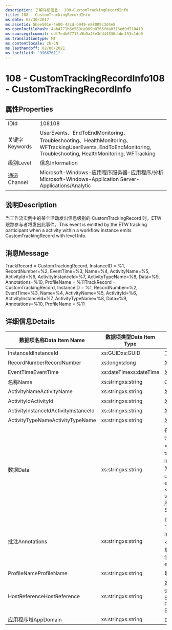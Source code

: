 ```yaml
---
description: 了解详细信息： 108-CustomTrackingRecordInfo
title: 108 - CustomTrackingRecordInfo
ms.date: 03/30/2017
ms.assetid: 5bee501e-4e00-42cd-b949-e88009c3d4e8
ms.openlocfilehash: 4ab4771b6e569ce089b8765fda0316ed9d710410
ms.sourcegitcommit: ddf7edb67715a5b9a45e3dd44536dabc153c1de0
ms.translationtype: MT
ms.contentlocale: zh-CN
ms.lasthandoff: 02/06/2021
ms.locfileid: "99667611"
---
```

# <a name="108---customtrackingrecordinfo"></a><span data-ttu-id="e8935-103">108 - CustomTrackingRecordInfo</span><span class="sxs-lookup"><span data-stu-id="e8935-103">108 - CustomTrackingRecordInfo</span></span>

## <a name="properties"></a><span data-ttu-id="e8935-104">属性</span><span class="sxs-lookup"><span data-stu-id="e8935-104">Properties</span></span>  
  
|||  
|-|-|  
|<span data-ttu-id="e8935-105">ID</span><span class="sxs-lookup"><span data-stu-id="e8935-105">Id</span></span>|<span data-ttu-id="e8935-106">108</span><span class="sxs-lookup"><span data-stu-id="e8935-106">108</span></span>|  
|<span data-ttu-id="e8935-107">关键字</span><span class="sxs-lookup"><span data-stu-id="e8935-107">Keywords</span></span>|<span data-ttu-id="e8935-108">UserEvents、EndToEndMonitoring、Troubleshooting、HealthMonitoring、WFTracking</span><span class="sxs-lookup"><span data-stu-id="e8935-108">UserEvents, EndToEndMonitoring, Troubleshooting, HealthMonitoring, WFTracking</span></span>|  
|<span data-ttu-id="e8935-109">级别</span><span class="sxs-lookup"><span data-stu-id="e8935-109">Level</span></span>|<span data-ttu-id="e8935-110">信息</span><span class="sxs-lookup"><span data-stu-id="e8935-110">Information</span></span>|  
|<span data-ttu-id="e8935-111">通道</span><span class="sxs-lookup"><span data-stu-id="e8935-111">Channel</span></span>|<span data-ttu-id="e8935-112">Microsoft-Windows-应用程序服务器-应用程序/分析</span><span class="sxs-lookup"><span data-stu-id="e8935-112">Microsoft-Windows-Application Server-Applications/Analytic</span></span>|  
  
## <a name="description"></a><span data-ttu-id="e8935-113">说明</span><span class="sxs-lookup"><span data-stu-id="e8935-113">Description</span></span>  

 <span data-ttu-id="e8935-114">当工作流实例中的某个活动发出信息级别的 CustomTrackingRecord 时，ETW 跟踪参与者将发出此事件。</span><span class="sxs-lookup"><span data-stu-id="e8935-114">This event is emitted by the ETW tracking participant when a activity within a workflow instance emits CustomTrackingRecord with level Info.</span></span>  
  
## <a name="message"></a><span data-ttu-id="e8935-115">消息</span><span class="sxs-lookup"><span data-stu-id="e8935-115">Message</span></span>  

 <span data-ttu-id="e8935-116">TrackRecord = CustomTrackingRecord, InstanceID = %1, RecordNumber=%2, EventTime=%3, Name=%4, ActivityName=%5, ActivityId=%6, ActivityInstanceId=%7, ActivityTypeName=%8, Data=%9, Annotations=%10, ProfileName = %11</span><span class="sxs-lookup"><span data-stu-id="e8935-116">TrackRecord = CustomTrackingRecord, InstanceID = %1, RecordNumber=%2, EventTime=%3,  Name=%4, ActivityName=%5, ActivityId=%6, ActivityInstanceId=%7, ActivityTypeName=%8, Data=%9, Annotations=%10, ProfileName = %11</span></span>  
  
## <a name="details"></a><span data-ttu-id="e8935-117">详细信息</span><span class="sxs-lookup"><span data-stu-id="e8935-117">Details</span></span>  
  
|<span data-ttu-id="e8935-118">数据项名称</span><span class="sxs-lookup"><span data-stu-id="e8935-118">Data Item Name</span></span>|<span data-ttu-id="e8935-119">数据项类型</span><span class="sxs-lookup"><span data-stu-id="e8935-119">Data Item Type</span></span>|<span data-ttu-id="e8935-120">说明</span><span class="sxs-lookup"><span data-stu-id="e8935-120">Description</span></span>|  
|--------------------|--------------------|-----------------|  
|<span data-ttu-id="e8935-121">InstanceId</span><span class="sxs-lookup"><span data-stu-id="e8935-121">InstanceId</span></span>|<span data-ttu-id="e8935-122">xs:GUID</span><span class="sxs-lookup"><span data-stu-id="e8935-122">xs:GUID</span></span>|<span data-ttu-id="e8935-123">工作流的实例 ID</span><span class="sxs-lookup"><span data-stu-id="e8935-123">The instance id for the workflow</span></span>|  
|<span data-ttu-id="e8935-124">RecordNumber</span><span class="sxs-lookup"><span data-stu-id="e8935-124">RecordNumber</span></span>|<span data-ttu-id="e8935-125">xs:long</span><span class="sxs-lookup"><span data-stu-id="e8935-125">xs:long</span></span>|<span data-ttu-id="e8935-126">发出的记录的序列号</span><span class="sxs-lookup"><span data-stu-id="e8935-126">The sequence number of the emitted record</span></span>|  
|<span data-ttu-id="e8935-127">EventTime</span><span class="sxs-lookup"><span data-stu-id="e8935-127">EventTime</span></span>|<span data-ttu-id="e8935-128">xs:dateTime</span><span class="sxs-lookup"><span data-stu-id="e8935-128">xs:dateTime</span></span>|<span data-ttu-id="e8935-129">发出该事件时的 UTC 时间</span><span class="sxs-lookup"><span data-stu-id="e8935-129">The time in UTC when the event was emitted</span></span>|  
|<span data-ttu-id="e8935-130">名称</span><span class="sxs-lookup"><span data-stu-id="e8935-130">Name</span></span>|<span data-ttu-id="e8935-131">xs:string</span><span class="sxs-lookup"><span data-stu-id="e8935-131">xs:string</span></span>|<span data-ttu-id="e8935-132">CustomTrackingRecord 的名称</span><span class="sxs-lookup"><span data-stu-id="e8935-132">The name of the CustomTrackingRecord</span></span>|  
|<span data-ttu-id="e8935-133">ActivityName</span><span class="sxs-lookup"><span data-stu-id="e8935-133">ActivityName</span></span>|<span data-ttu-id="e8935-134">xs:string</span><span class="sxs-lookup"><span data-stu-id="e8935-134">xs:string</span></span>|<span data-ttu-id="e8935-135">发出 CustomTrackingRecord 的活动的名称</span><span class="sxs-lookup"><span data-stu-id="e8935-135">The name of the activity that emitted the CustomTrackingRecord</span></span>|  
|<span data-ttu-id="e8935-136">ActivityId</span><span class="sxs-lookup"><span data-stu-id="e8935-136">ActivityId</span></span>|<span data-ttu-id="e8935-137">xs:string</span><span class="sxs-lookup"><span data-stu-id="e8935-137">xs:string</span></span>|<span data-ttu-id="e8935-138">发出 CustomTrackingRecord 的活动的 ID</span><span class="sxs-lookup"><span data-stu-id="e8935-138">The id of the activity that emitted the CustomTrackingRecord</span></span>|  
|<span data-ttu-id="e8935-139">ActivityInstanceId</span><span class="sxs-lookup"><span data-stu-id="e8935-139">ActivityInstanceId</span></span>|<span data-ttu-id="e8935-140">xs:string</span><span class="sxs-lookup"><span data-stu-id="e8935-140">xs:string</span></span>|<span data-ttu-id="e8935-141">发出 CustomTrackingRecord 的活动的实例 ID</span><span class="sxs-lookup"><span data-stu-id="e8935-141">The instance id of the activity that emitted the CustomTrackingRecord</span></span>|  
|<span data-ttu-id="e8935-142">ActivityTypeName</span><span class="sxs-lookup"><span data-stu-id="e8935-142">ActivityTypeName</span></span>|<span data-ttu-id="e8935-143">xs:string</span><span class="sxs-lookup"><span data-stu-id="e8935-143">xs:string</span></span>|<span data-ttu-id="e8935-144">发出 CustomTrackingRecord 的活动的名称</span><span class="sxs-lookup"><span data-stu-id="e8935-144">The name of the activity that emitted the CustomTrackingRecord</span></span>|  
|<span data-ttu-id="e8935-145">数据</span><span class="sxs-lookup"><span data-stu-id="e8935-145">Data</span></span>|<span data-ttu-id="e8935-146">xs:string</span><span class="sxs-lookup"><span data-stu-id="e8935-146">xs:string</span></span>|<span data-ttu-id="e8935-147">在此事件中跟踪的数据。</span><span class="sxs-lookup"><span data-stu-id="e8935-147">The data that was tracked with this event.</span></span>  <span data-ttu-id="e8935-148">值存储在 xml 元素中，格式为 \<items> \< item  name = "dataName" type="System.String"> dataValue \</item> \</items> 。</span><span class="sxs-lookup"><span data-stu-id="e8935-148">The values are stored in an xml element in the format \<items>\< item  name = "dataName" type="System.String">dataValue\</item>\</items>.</span></span>  <span data-ttu-id="e8935-149">如果未跟踪任何数据，则该字符串包含 \<items/> 。</span><span class="sxs-lookup"><span data-stu-id="e8935-149">If no data was tracked then the string contains \<items/>.</span></span> <span data-ttu-id="e8935-150">ETW 事件大小受到 ETW 缓冲区大小或 ETW 事件最大负载的限制。</span><span class="sxs-lookup"><span data-stu-id="e8935-150">The ETW event size is limited by the ETW buffer size or the max payload for an ETW event.</span></span> <span data-ttu-id="e8935-151">如果事件的大小超出 ETW 限制，则通过删除批注并将数据值替换为 ... 来截断事件。 \<items> \</items> 以下类型作为其值存储，由 ToString ( # A1; 返回string、char、bool、int、short、long、uint、ushort、ulong、System.web、float、double、system.exception、system.exception、system.object。</span><span class="sxs-lookup"><span data-stu-id="e8935-151">If the size of the event exceeds the ETW limits, then the event is truncated by dropping the annotations and replacing the data value with \<items>...\</items>.  The following types are stored as their value as returned by ToString(); string,char,bool,int,short,long,uint,ushort,ulong,System.Single,float,double,System.Guid,System.DateTimeOffset,System.DateTime.</span></span>  <span data-ttu-id="e8935-152">所有其他类型使用 System.Runtime.Serialization.NetDataContractSerializer 进行序列化。</span><span class="sxs-lookup"><span data-stu-id="e8935-152">All other types are serialized using System.Runtime.Serialization.NetDataContractSerializer.</span></span>|  
|<span data-ttu-id="e8935-153">批注</span><span class="sxs-lookup"><span data-stu-id="e8935-153">Annotations</span></span>|<span data-ttu-id="e8935-154">xs:string</span><span class="sxs-lookup"><span data-stu-id="e8935-154">xs:string</span></span>|<span data-ttu-id="e8935-155">已添加到此事件中的批注。</span><span class="sxs-lookup"><span data-stu-id="e8935-155">The annotations that were added to this event.</span></span>  <span data-ttu-id="e8935-156">值存储在 xml 元素中，格式为 \<items> \< item  name = "annotationName" type="System.String"> a \</item> \</items> 。</span><span class="sxs-lookup"><span data-stu-id="e8935-156">The values are stored in an xml element in the format \<items>\< item  name = "annotationName" type="System.String">annotationValue\</item>\</items>.</span></span>  <span data-ttu-id="e8935-157">如果未指定任何批注，则该字符串包含 \<items/> 。</span><span class="sxs-lookup"><span data-stu-id="e8935-157">If no annotations are specified then the string contains \<items/>.</span></span> <span data-ttu-id="e8935-158">ETW 事件大小受到 ETW 缓冲区大小或 ETW 事件最大负载的限制。</span><span class="sxs-lookup"><span data-stu-id="e8935-158">The ETW event size is limited by the ETW buffer size or the max payload for an ETW event.</span></span> <span data-ttu-id="e8935-159">如果事件的大小超过 ETW 限制，则通过删除批注并将批注值替换为 ... 来截断事件。 \<items> \</items></span><span class="sxs-lookup"><span data-stu-id="e8935-159">If the size of the event exceeds the ETW limits, then the event is truncated by dropping the annotations and replacing the annotation value with \<items>...\</items>.</span></span>|  
|<span data-ttu-id="e8935-160">ProfileName</span><span class="sxs-lookup"><span data-stu-id="e8935-160">ProfileName</span></span>|<span data-ttu-id="e8935-161">xs:string</span><span class="sxs-lookup"><span data-stu-id="e8935-161">xs:string</span></span>|<span data-ttu-id="e8935-162">导致发出此事件的跟踪配置文件的名称</span><span class="sxs-lookup"><span data-stu-id="e8935-162">The name or the tracking profile that resulted in this event being emitted</span></span>|  
|<span data-ttu-id="e8935-163">HostReference</span><span class="sxs-lookup"><span data-stu-id="e8935-163">HostReference</span></span>|<span data-ttu-id="e8935-164">xs:string</span><span class="sxs-lookup"><span data-stu-id="e8935-164">xs:string</span></span>|<span data-ttu-id="e8935-165">对于 Web 承载的服务，此字段唯一标识 Web 层次结构中的服务。</span><span class="sxs-lookup"><span data-stu-id="e8935-165">For web hosted services, this field uniquely identifies the service in the web hierarchy.</span></span>  <span data-ttu-id="e8935-166">其格式定义为 "网站名称应用程序虚拟路径&#124;服务虚拟路径&#124;ServiceName" 示例： "Default Web Site//Calculatorapplication&#124;/CalculatorService.svc&#124;CalculatorService"</span><span class="sxs-lookup"><span data-stu-id="e8935-166">Its format is defined as 'Web Site Name Application Virtual Path&#124;Service Virtual Path&#124;ServiceName' Example: 'Default Web Site/CalculatorApplication&#124;/CalculatorService.svc&#124;CalculatorService'</span></span>|  
|<span data-ttu-id="e8935-167">应用程序域</span><span class="sxs-lookup"><span data-stu-id="e8935-167">AppDomain</span></span>|<span data-ttu-id="e8935-168">xs:string</span><span class="sxs-lookup"><span data-stu-id="e8935-168">xs:string</span></span>|<span data-ttu-id="e8935-169">由 AppDomain.CurrentDomain.FriendlyName 返回的字符串。</span><span class="sxs-lookup"><span data-stu-id="e8935-169">The string returned by AppDomain.CurrentDomain.FriendlyName.</span></span>|
